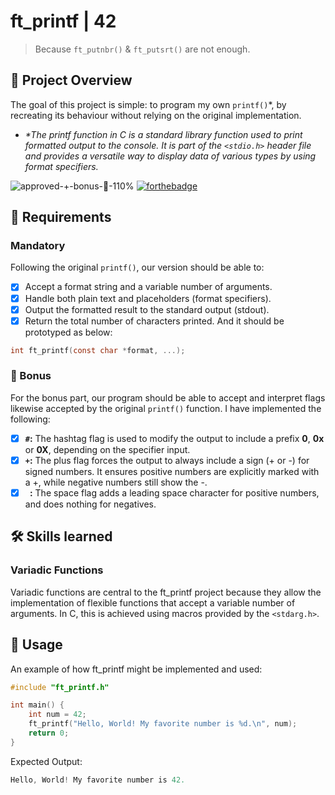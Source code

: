 # ft_printf | 42
>Because `ft_putnbr()` & `ft_putsrt()` are not enough.
## 🔭 Project Overview
The goal of this project is simple: to program my own `printf()`*, by recreating its behaviour without relying on the original implementation.
- _*The printf function in C is a standard library function used to print formatted output to the console. It is part of the `<stdio.h>` header file and provides a versatile way to display data of various types by using format specifiers._

![approved-+-bonus-🌟-110%](https://github.com/user-attachments/assets/ee04d78a-3b66-439c-b267-64b18174d8e8)
[![forthebadge](https://forthebadge.com/images/badges/made-with-c.svg)](https://forthebadge.com)

## 📝 Requirements
### Mandatory
Following the original `printf()`, our version should be able to:
- [x] Accept a format string and a variable number of arguments.
- [x] Handle both plain text and placeholders (format specifiers).
- [x] Output the formatted result to the standard output (stdout).
- [x] Return the total number of characters printed.
And it should be prototyped as below:
```c
int ft_printf(const char *format, ...);
```

### 🌟 Bonus
For the bonus part, our program should be able to accept and interpret flags likewise accepted by the original `printf()` function. I have implemented the following:
- [x] **`#`:** The hashtag flag is used to modify the output to include a prefix **0**, **0x** or **0X**, depending on the specifier input.
- [x] **`+`:** The plus flag forces the output to always include a sign (+ or -) for signed numbers. It ensures positive numbers are explicitly marked with a +, while negative numbers still show the -.
- [x] **` `:** The space flag adds a leading space character for positive numbers, and does nothing for negatives.

## 🛠️ Skills learned
### Variadic Functions
Variadic functions are central to the ft_printf project because they allow the implementation of flexible functions that accept a variable number of arguments. 
In C, this is achieved using macros provided by the `<stdarg.h>`.

## 🚀 Usage
An example of how ft_printf might be implemented and used:
```c
#include "ft_printf.h"

int main() {
    int num = 42;
    ft_printf("Hello, World! My favorite number is %d.\n", num);
    return 0;
}
```
Expected Output:
```c
Hello, World! My favorite number is 42.
```
